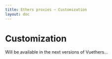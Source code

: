 ```yaml
---
title: Ethers proxies ~ Customization
layout: doc
---
```


# Customization <Badge type="warning" text="Coming soon"/>

Will be available in the next versions of Vuethers...
